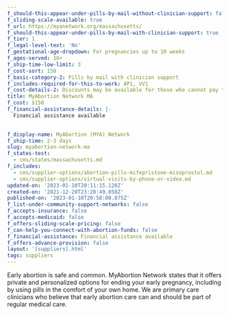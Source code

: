 ```yaml
---
f_should-this-appear-under-pills-by-mail-without-clinician-support: false
f_sliding-scale-available: true
f_url: https://myanetwork.org/massachusetts/
f_should-this-appear-under-pills-by-mail-with-clinician-support: true
f_tier: 1
f_legal-level-text: 'No'
f_gestational-age-dropdown: For pregnancies up to 10 weeks
f_ages-served: 18+
f_ship-time-low-limit: 3
f_cost-sort: 150
f_basic-category-2: Pills by mail with clinician support
f_includes-required-for-this-to-work: AP1, VV1
f_cost-details-2: Discounts may be available for those who cannot pay the entire amount.
title: MyAbortion Network MA
f_cost: $150
f_financial-assistance-details: |-
  Financial assistance available

  ‍
f_display-name: MyAbortion (MYA) Network
f_ship-time: 2-3 days
slug: myabortion-network-ma
f_states-test:
  - cms/states/massachusetts.md
f_includes:
  - cms/supplier-options/abortion-pills-mifepristone-misoprostol.md
  - cms/supplier-options/virtual-visits-by-phone-or-video.md
updated-on: '2023-01-10T20:11:15.120Z'
created-on: '2021-12-20T23:28:49.058Z'
published-on: '2023-01-10T20:58:00.875Z'
f_list-under-community-support-networks: false
f_accepts-insurance: false
f_accepts-medicaid: false
f_offers-sliding-scale-pricing: false
f_can-help-you-connect-with-abortion-funds: false
f_financial-assistance: Financial assistance available
f_offers-advance-provision: false
layout: '[suppliers].html'
tags: suppliers
---
```


Early abortion is safe and common. MyAbortion Network states that it offers private and personalized options for ending your early pregnancy, including by using pills in the comfort of your own home. We are primary care clinicians who believe that early abortion care can and should be part of regular medical care.

‍

